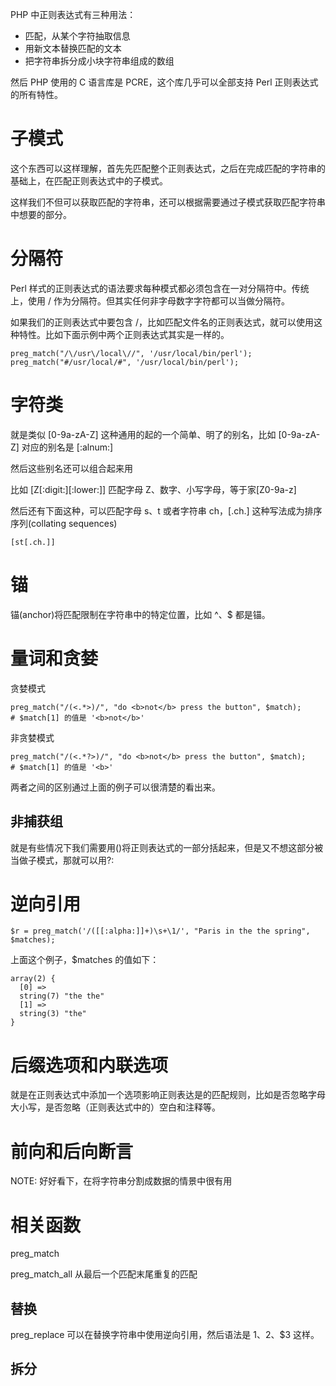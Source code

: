 PHP 中正则表达式有三种用法：

* 匹配，从某个字符抽取信息
* 用新文本替换匹配的文本
* 把字符串拆分成小块字符串组成的数组

然后 PHP 使用的 C 语言库是 PCRE，这个库几乎可以全部支持 Perl 正则表达式的所有特性。


# 子模式
这个东西可以这样理解，首先先匹配整个正则表达式，之后在完成匹配的字符串的基础上，在匹配正则表达式中的子模式。

这样我们不但可以获取匹配的字符串，还可以根据需要通过子模式获取匹配字符串中想要的部分。

# 分隔符
Perl 样式的正则表达式的语法要求每种模式都必须包含在一对分隔符中。传统上，使用 / 作为分隔符。但其实任何非字母数字字符都可以当做分隔符。

如果我们的正则表达式中要包含 /，比如匹配文件名的正则表达式，就可以使用这种特性。比如下面示例中两个正则表达式其实是一样的。

    preg_match("/\/usr\/local\//", '/usr/local/bin/perl');
    preg_match("#/usr/local/#", '/usr/local/bin/perl');


# 字符类
就是类似 [0-9a-zA-Z] 这种通用的起的一个简单、明了的别名，比如 [0-9a-zA-Z] 对应的别名是 [:alnum:]

然后这些别名还可以组合起来用

比如 [Z[:digit:][:lower:]] 匹配字母 Z、数字、小写字母，等于家[Z0-9a-z]

然后还有下面这种，可以匹配字母 s、t 或者字符串 ch，[.ch.] 这种写法成为排序序列(collating sequences)

    [st[.ch.]]

# 锚
锚(anchor)将匹配限制在字符串中的特定位置，比如 ^、$ 都是锚。



# 量词和贪婪
贪婪模式

    preg_match("/(<.*>)/", "do <b>not</b> press the button", $match);
    # $match[1] 的值是 '<b>not</b>'

非贪婪模式

    preg_match("/(<.*?>)/", "do <b>not</b> press the button", $match);
    # $match[1] 的值是 '<b>'

两者之间的区别通过上面的例子可以很清楚的看出来。

## 非捕获组
就是有些情况下我们需要用()将正则表达式的一部分括起来，但是又不想这部分被当做子模式，那就可以用?:

# 逆向引用

    $r = preg_match('/([[:alpha:]]+)\s+\1/', "Paris in the the spring", $matches);

上面这个例子，$matches 的值如下：

    array(2) {
      [0] =>
      string(7) "the the"
      [1] =>
      string(3) "the"
    }

# 后缀选项和内联选项
就是在正则表达式中添加一个选项影响正则表达是的匹配规则，比如是否忽略字母大小写，是否忽略（正则表达式中的）空白和注释等。

# 前向和后向断言
NOTE: 好好看下，在将字符串分割成数据的情景中很有用

# 相关函数
preg_match

preg_match_all 从最后一个匹配末尾重复的匹配

## 替换
preg_replace 可以在替换字符串中使用逆向引用，然后语法是 $1、$2、$3 这样。

## 拆分